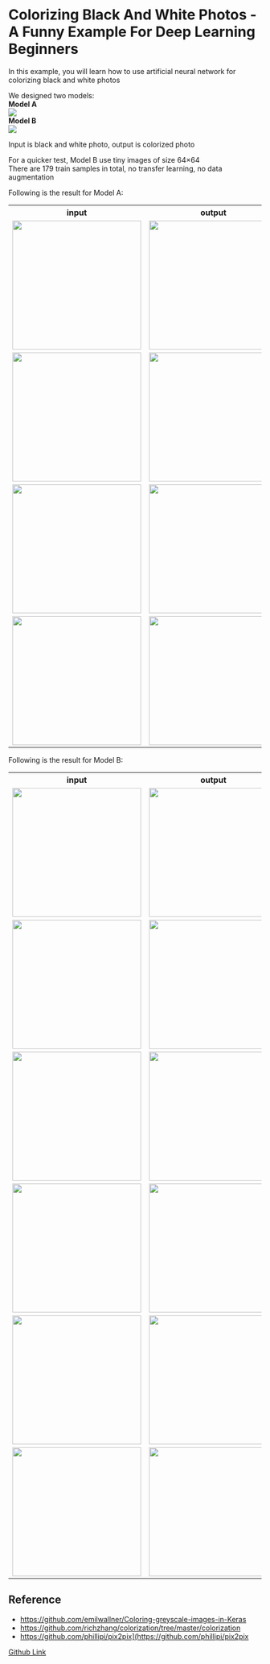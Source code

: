 Colorizing Black And White Photos - A Funny Example For Deep Learning Beginners
====
In this example, you will learn how to use artificial neural network for colorizing black and white photos

We designed two models:<br>
**Model A**
<br><img src="model_a/files/model.png" max-width="500px" /><br>
**Model B**
<br><img src="model_b/files/model.png" max-width="500px" /><br>

Input is black and white photo, output is colorized photo

For a quicker test, Model B use tiny images of size 64×64<br>
There are 179 train samples in total, no transfer learning, no data augmentation

Following is the result for Model A:
<table>
<tr><th>input</th><th>output</th></tr>	
<tr><td><img src="model_a/files/Predict/group2/chengmei.png" width="256px" /></td>
<td><img src="model_a/files/Predict/group2/output/chengmei.png" width="256px" /></td></tr>
<tr><td><img src="model_a/files/Predict/group2/leifeng.png" width="256px" /></td>
<td><img src="model_a/files/Predict/group2/output/leifeng.png" width="256px" /></td></tr>
<tr><td><img src="model_a/files/Predict/group2/marie_curie.png" width="256px" /></td>
<td><img src="model_a/files/Predict/group2/output/marie_curie.png" width="256px" /></td></tr>
<tr><td><img src="model_a/files/Predict/group2/turing.png" width="256px" /></td>
<td><img src="model_a/files/Predict/group2/output/turing.png" width="256px" /></td></tr>
</table>

Following is the result for Model B:
<table>
<tr><th>input</th><th>output</th></tr>	
<tr><td><img src="model_b/files/Predict/group2/64/luxun.png" width="256px" /></td>
<td><img src="model_b/files/Predict/group2/64/output/64/luxun.png" width="256px" /></td></tr>
<tr><td><img src="model_b/files/Predict/group2/64/chengmei.png" width="256px" /></td>
<td><img src="model_b/files/Predict/group2/64/output/64/chengmei.png" width="256px" /></td></tr>
<tr><td><img src="model_b/files/Predict/group2/64/leifeng.png" width="256px" /></td>
<td><img src="model_b/files/Predict/group2/64/output/64/leifeng.png" width="256px" /></td></tr>
<tr><td><img src="model_b/files/Predict/group2/64/marie_curie.png" width="256px" /></td>
<td><img src="model_b/files/Predict/group2/64/output/64/marie_curie.png" width="256px" /></td></tr>
<tr><td><img src="model_b/files/Predict/group2/64/carson.png" width="256px" /></td>
<td><img src="model_b/files/Predict/group2/64/output/64/carson.png" width="256px" /></td></tr>
<tr><td><img src="model_b/files/Predict/group2/64/turing.png" width="256px" /></td>
<td><img src="model_b/files/Predict/group2/64/output/64/turing.png" width="256px" /></td></tr>
</table>

Reference
----
* https://github.com/emilwallner/Coloring-greyscale-images-in-Keras
* https://github.com/richzhang/colorization/tree/master/colorization
* https://github.com/phillipi/pix2pix](https://github.com/phillipi/pix2pix

[Github Link](https://github.com/microic/niy/tree/master/examples/colorizing_photos)